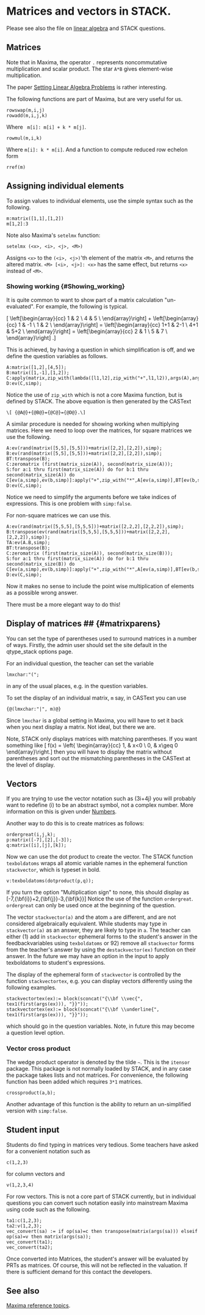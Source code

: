 # Matrices and vectors in STACK.

Please see also the file on [linear algebra](Linear_algebra.md) and STACK questions.

## Matrices ##

Note that in Maxima, the operator `.` represents noncommutative multiplication and scalar product.
The star `A*B` gives element-wise multiplication.

The paper
[Setting Linear Algebra Problems](http://web.maths.unsw.edu.au/~jds/Papers/linalg.pdf)
is rather interesting.

The following functions are part of Maxima, but are very useful for us.

    rowswap(m,i,j)
    rowadd(m,i,j,k)

Where ` m[i]: m[i] + k * m[j]`.

    rowmul(m,i,k)

Where `m[i]: k * m[i]`.
And a function to compute reduced row echelon form

    rref(m)

## Assigning individual elements ##

To assign values to individual elements, use the simple syntax such as the following.

    m:matrix([1,1],[1,2])
    m[1,2]:3

Note also Maxima's `setelmx` function:

    setelmx (<x>, <i>, <j>, <M>)

Assigns `<x>` to the `(<i>, <j>)`'th element of the matrix `<M>`, and returns the altered matrix. `<M> [<i>, <j>]: <x>` has the same effect, but returns `<x>` instead of `<M>`.


### Showing working {#Showing_working}

It is quite common to want to show part of a matrix calculation "un-evaluated".  For example, the following is typical.

\[ \left[\begin{array}{cc} 1 & 2 \\ 4 & 5 \\ \end{array}\right] + \left[\begin{array}{cc} 1 & -1 \\ 1 & 2 \\ \end{array}\right] = \left[\begin{array}{cc} 1+1 & 2-1 \\ 4+1 & 5+2 \\  \end{array}\right] = \left[\begin{array}{cc} 2 & 1 \\ 5 & 7 \\ \end{array}\right] .\]

This is achieved, by having a question in which simplification is off, and we define the question variables as follows.

    A:matrix([1,2],[4,5]);
    B:matrix([1,-1],[1,2]);
    C:apply(matrix,zip_with(lambda([l1,l2],zip_with("+",l1,l2)),args(A),args(B)));
    D:ev(C,simp);

Notice the use of `zip_with` which is not a core Maxima function, but is defined by STACK.
The above equation is then generated by the CASText

    \[ {@A@}+{@B@}={@C@}={@D@}.\]

A similar procedure is needed for showing working when multiplying matrices.   Here we need to loop over the matrices, for square matrices we use the following.

    A:ev(rand(matrix([5,5],[5,5]))+matrix([2,2],[2,2]),simp);
    B:ev(rand(matrix([5,5],[5,5]))+matrix([2,2],[2,2]),simp);
    BT:transpose(B);
    C:zeromatrix (first(matrix_size(A)), second(matrix_size(A)));
    S:for a:1 thru first(matrix_size(A)) do for b:1 thru second(matrix_size(A)) do C[ev(a,simp),ev(b,simp)]:apply("+",zip_with("*",A[ev(a,simp)],BT[ev(b,simp)]));
    D:ev(C,simp);

Notice we need to simplify the arguments before we take indices of expressions.  This is one problem with `simp:false`.

For non-square matrices we can use this.

    A:ev(rand(matrix([5,5,5],[5,5,5]))+matrix([2,2,2],[2,2,2]),simp);
    B:transpose(ev(rand(matrix([5,5,5],[5,5,5]))+matrix([2,2,2],[2,2,2]),simp));
    TA:ev(A.B,simp);
    BT:transpose(B);
    C:zeromatrix (first(matrix_size(A)), second(matrix_size(B)));
    S:for a:1 thru first(matrix_size(A)) do for b:1 thru second(matrix_size(B)) do C[ev(a,simp),ev(b,simp)]:apply("+",zip_with("*",A[ev(a,simp)],BT[ev(b,simp)]));
    D:ev(C,simp);

Now it makes no sense to include the point wise multiplication of elements as a possible wrong answer.

There must be a more elegant way to do this!

## Display of matrices ## {#matrixparens}

You can set the type of parentheses used to surround matrices in a number of ways.  Firstly, the admin user should set the site default in the qtype_stack options page.

For an individual question, the teacher can set the variable

    lmxchar:"(";

in any of the usual places, e.g. in the question variables.

To set the display of an individual matrix, `m` say, in CASText you can use

    {@(lmxchar:"|", m)@} 

Since `lmxchar` is a global setting in Maxima, you will have to set it back when you next display a matrix.  Not ideal, but there we are.

Note, STACK only displays matrices with matching parentheses.  If you want something like
\[ f(x) = \left\{ \begin{array}{cc} 1, & x<0 \\ 0, & x\geq 0 \end{array}\right.\]
then you will have to display the matrix without parentheses and sort out the mismatching parentheses in the CASText at the level of display.

## Vectors ##

If you are trying to use the vector notation such as \(3i+4j\) you will probably want to redefine \(i\) to be an abstract symbol, not a complex number.
More information on this is given under [Numbers](Numbers.md).

Another way to do this is to create matrices as follows:

    ordergreat(i,j,k);
    p:matrix([-7],[2],[-3]);
    q:matrix([i],[j],[k]);

Now we can use the dot product to create the vector.  The STACK function `texboldatoms` wraps all atomic variable names in the ephemeral function `stackvector`, which is typeset in bold.

    v:texboldatoms(dotproduct(p,q));

If you turn the option "Multiplication sign" to none, this should display as
\[-7\,{\bf{i}}+2\,{\bf{j}}-3\,{\bf{k}}\]
Notice the use of the function `ordergreat`.  `ordergreat` can only be used once at the beginning of the question.

The vector `stackvector(a)` and the atom `a` are different, and are not considered algebraically equivalent.  While students may type in `stackvector(a)` as an answer, they are likely to type in `a`.  The teacher can either (1) add in `stackvector` ephemeral forms to the student's answer in the feedbackvariables using `texboldatoms` or 92) remove all `stackvector` forms from the teacher's answer by using the `destackvector(ex)` function on their answer.  In the future we may have an option in the input to apply texboldatoms to student's expressions.

The display of the ephemeral form of `stackvector` is controlled by the function `stackvectortex`, e.g. you can display vectors differently using the following examples.

    stackvectortex(ex):= block(sconcat("{\\bf \\vec{", tex1(first(args(ex))), "}}"));
    stackvectortex(ex):= block(sconcat("{\\bf \\underline{", tex1(first(args(ex))), "}}"));

which should go in the question variables.  Note, in future this may become a question level option.


### Vector cross product ###

The wedge product operator is denoted by the tilde `~`.  This is the `itensor` package.  This package is not normally loaded by STACK, and in any case the package takes lists and not matrices.  For convenience, the following function has been added which requires `3*1` matrices.  

    crossproduct(a,b);

Another advantage of this function is the ability to return an un-simplified version with `simp:false`.

## Student input ##

Students do find typing in matrices very tedious.  Some teachers have asked for a convenient notation such as

    c(1,2,3)

for column vectors and

    v(1,2,3,4)

For row vectors.  This is not a core part of STACK currently, but in individual questions you can convert such notation easily into mainstream Maxima using code such as the following.

    ta1:c(1,2,3);
    ta2:v(1,2,3);
    vec_convert(sa) := if op(sa)=c then transpose(matrix(args(sa))) elseif op(sa)=v then matrix(args(sa));
    vec_convert(ta1);
    vec_convert(ta2);

Once converted into Matrices, the student's answer will be evaluated by PRTs as matrices.   Of course, this will not be reflected in the valuation.  If there is sufficient demand for this contact the developers.

## See also

[Maxima reference topics](index.md#reference).
